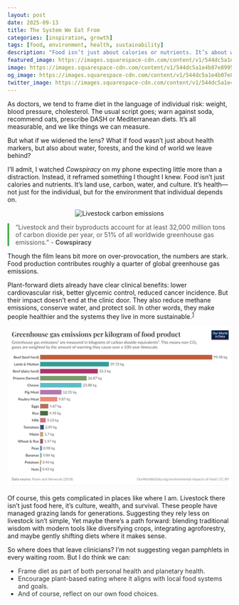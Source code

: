 ```yaml
---
layout: post
date: 2025-09-13
title: The System We Eat From
categories: [inspiration, growth]
tags: [food, environment, health, sustainability]
description: "Food isn’t just about calories or nutrients. It’s about water, forests, culture, and the world we leave behind. Plant-forward diets benefit both personal and planetary health."
featured_image: https://images.squarespace-cdn.com/content/v1/544dc5a1e4b07e8995e3effa/1416516085396-O8DWGJU97DV9E3NVZPQ5/image-asset.png
image: https://images.squarespace-cdn.com/content/v1/544dc5a1e4b07e8995e3effa/1416516085396-O8DWGJU97DV9E3NVZPQ5/image-asset.png
og_image: https://images.squarespace-cdn.com/content/v1/544dc5a1e4b07e8995e3effa/1416516085396-O8DWGJU97DV9E3NVZPQ5/image-asset.png
twitter_image: https://images.squarespace-cdn.com/content/v1/544dc5a1e4b07e8995e3effa/1416516085396-O8DWGJU97DV9E3NVZPQ5/image-asset.png
---
```


As doctors, we tend to frame diet in the language of individual risk: weight, blood pressure, cholesterol. The usual script goes; warn against soda, recommend oats, prescribe DASH or Mediterranean diets. It’s all measurable, and we like things we can measure.

But what if we widened the lens? What if food wasn’t just about health markers, but also about water, forests, and the kind of world we leave behind?

I’ll admit, I watched *Cowspiracy* on my phone expecting little more than a distraction. Instead, it reframed something I thought I knew. Food isn’t just calories and nutrients. It’s land use, carbon, water, and culture. It’s health—not just for the individual, but for the environment that individual depends on.

<!-- Image before the quote -->
<div style="text-align:center; margin: 1em 0;">
  <img src="https://images.squarespace-cdn.com/content/v1/544dc5a1e4b07e8995e3effa/1416516085396-O8DWGJU97DV9E3NVZPQ5/image-asset.png" alt="Livestock carbon emissions" style="max-width:100%; height:auto;">
</div>

<div style="border-left: 4px solid #4CAF50; padding-left: 1em; margin: 1em 0; color: #555;">
“Livestock and their byproducts account for at least 32,000 million tons of carbon dioxide per year, or 51% of all worldwide greenhouse gas emissions.” - <strong>Cowspiracy</strong>
</div>

Though the film leans bit more on over-provocation, the numbers are stark. Food production contributes roughly a quarter of global greenhouse gas emissions.  

Plant-forward diets already have clear clinical benefits: lower cardiovascular risk, better glycemic control, reduced cancer incidence. But their impact doesn’t end at the clinic door. They also reduce methane emissions, conserve water, and protect soil. In other words, they make people healthier and the systems they live in more sustainable.<sup style="color:red;"><a href="https://ourworldindata.org/environmental-impacts-of-food" target="_blank">1</a></sup>

<!-- Single GitHub image -->
<div style="text-align:center; margin: 1em 0;">
  <img src="https://raw.githubusercontent.com/theupshift/theupshift.github.io/master/images/ghg-per-kg-poore.png" style="max-width:100%; height:auto;" alt="Environmental impacts of agriculture">
</div>

Of course, this gets complicated in places like where I am. Livestock there isn’t just food here, it’s culture, wealth, and survival. These people have managed grazing lands for generations. Suggesting they rely less on livestock isn’t simple, Yet maybe there’s a path forward: blending traditional wisdom with modern tools like diversifying crops, integrating agroforestry, and maybe gently shifting diets where it makes sense.

So where does that leave clinicians? I’m not suggesting vegan pamphlets in every waiting room. But I do think we can:

<div style="margin: 1em 0; color: #333;">
<ul>
  <li>Frame diet as part of both personal health and planetary health.</li>
  <li>Encourage plant-based eating where it aligns with local food systems and goals.</li>
  <li>And of course, reflect on our own food choices.</li>
</ul>
</div>
